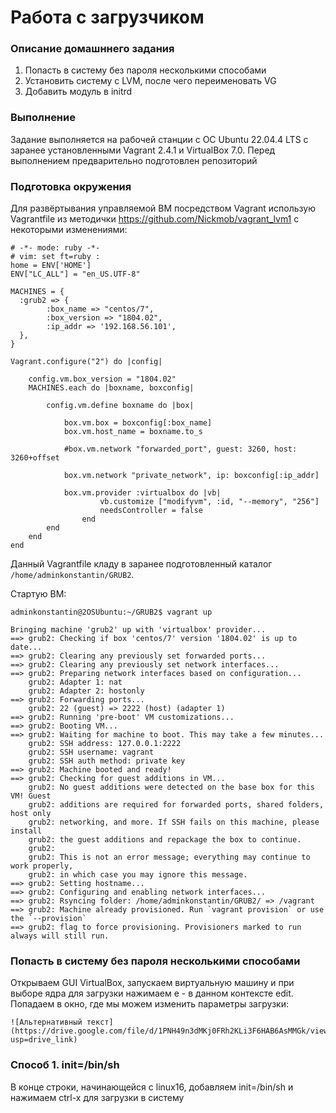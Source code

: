 # ****Работа с загрузчиком**** # 

### Описание домашннего задания ###

1. Попасть в систему без пароля несколькими способами
2. Установить систему с LVM, после чего переименовать VG
3. Добавить модуль в initrd

### **Выполнение** ###

Задание выполняется на рабочей станции с ОС Ubuntu 22.04.4 LTS с заранее установленными Vagrant 2.4.1 и VirtualBox 7.0. Перед выполнением предварительно подготовлен репозиторий

### **Подготовка окружения** ###

Для развёртывания управляемой ВМ посредством Vagrant использую Vagrantfile из методички <https://github.com/Nickmob/vagrant_lvm1> с некоторыми изменениями: 

```
# -*- mode: ruby -*-
# vim: set ft=ruby :
home = ENV['HOME']
ENV["LC_ALL"] = "en_US.UTF-8"

MACHINES = {
  :grub2 => {
        :box_name => "centos/7",
        :box_version => "1804.02",
        :ip_addr => '192.168.56.101',
  },
}

Vagrant.configure("2") do |config|

    config.vm.box_version = "1804.02"
    MACHINES.each do |boxname, boxconfig|
  
        config.vm.define boxname do |box|
  
            box.vm.box = boxconfig[:box_name]
            box.vm.host_name = boxname.to_s
  
            #box.vm.network "forwarded_port", guest: 3260, host: 3260+offset
  
            box.vm.network "private_network", ip: boxconfig[:ip_addr]
  
            box.vm.provider :virtualbox do |vb|
                    vb.customize ["modifyvm", :id, "--memory", "256"]
                    needsController = false
                end
        end
    end
end
```

Данный Vagrantfile кладу в заранее подготовленный каталог `/home/adminkonstantin/GRUB2`.

Стартую ВМ:

```
adminkonstantin@2OSUbuntu:~/GRUB2$ vagrant up
```

```
Bringing machine 'grub2' up with 'virtualbox' provider...
==> grub2: Checking if box 'centos/7' version '1804.02' is up to date...
==> grub2: Clearing any previously set forwarded ports...
==> grub2: Clearing any previously set network interfaces...
==> grub2: Preparing network interfaces based on configuration...
    grub2: Adapter 1: nat
    grub2: Adapter 2: hostonly
==> grub2: Forwarding ports...
    grub2: 22 (guest) => 2222 (host) (adapter 1)
==> grub2: Running 'pre-boot' VM customizations...
==> grub2: Booting VM...
==> grub2: Waiting for machine to boot. This may take a few minutes...
    grub2: SSH address: 127.0.0.1:2222
    grub2: SSH username: vagrant
    grub2: SSH auth method: private key
==> grub2: Machine booted and ready!
==> grub2: Checking for guest additions in VM...
    grub2: No guest additions were detected on the base box for this VM! Guest
    grub2: additions are required for forwarded ports, shared folders, host only
    grub2: networking, and more. If SSH fails on this machine, please install
    grub2: the guest additions and repackage the box to continue.
    grub2: 
    grub2: This is not an error message; everything may continue to work properly,
    grub2: in which case you may ignore this message.
==> grub2: Setting hostname...
==> grub2: Configuring and enabling network interfaces...
==> grub2: Rsyncing folder: /home/adminkonstantin/GRUB2/ => /vagrant
==> grub2: Machine already provisioned. Run `vagrant provision` or use the `--provision`
==> grub2: flag to force provisioning. Provisioners marked to run always will still run.
```

### **Попасть в систему без пароля несколькими способами** ###

Открываем GUI VirtualBox, запускаем виртуальную машину и при выборе ядра для загрузки нажимаем e - в данном контексте edit. Попадаем в окно, где мы можем изменить параметры загрузки:

    ![Альтернативный текст](https://drive.google.com/file/d/1PNH49n3dMKj0FRh2KLi3F6HAB6AsMMGk/view?usp=drive_link)

### **Способ 1. init=/bin/sh** ###

В конце строки, начинающейся с linux16, добавляем init=/bin/sh и нажимаем сtrl-x для загрузки в систему

